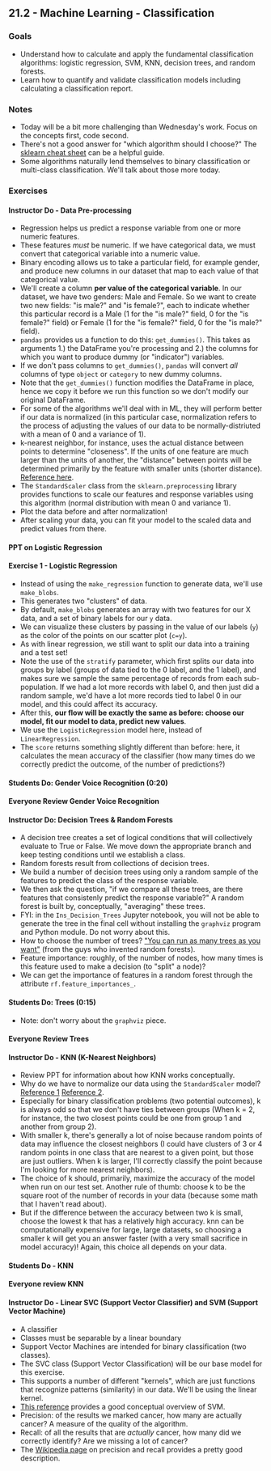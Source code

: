 ## 21.2 - Machine Learning - Classification

### Goals

* Understand how to calculate and apply the fundamental classification algorithms: logistic regression, SVM, KNN, decision trees, and random forests.
* Learn how to quantify and validate classification models including calculating a classification report.

### Notes

* Today will be a bit more challenging than Wednesday's work. Focus on the concepts first, code second.
* There's not a good answer for "which algorithm should I choose?" The [sklearn cheat sheet](http://scikit-learn.org/stable/tutorial/machine_learning_map/index.html) can be a helpful guide.
* Some algorithms naturally lend themselves to binary classification or multi-class classification. We'll talk about those more today.

### Exercises

#### Instructor Do - Data Pre-processing

* Regression helps us predict a response variable from one or more numeric features. 
* These features _must_ be numeric. If we have categorical data, we must convert that categorical variable into a numeric value.
* Binary encoding allows us to take a particular field, for example gender, and produce new columns in our dataset that map to each value of that categorical value.
* We'll create a column **per value of the categorical variable**. In our dataset, we have two genders: Male and Female. So we want to create two new fields: "is male?" and "is female?", each to indicate whether this particular record is a Male (1 for the "is male?" field, 0 for the "is female?" field) or Female (1 for the "is female?" field, 0 for the "is male?" field).
* `pandas` provides us a function to do this: `get_dummies()`. This takes as arguments 1.) the DataFrame you're processing and 2.) the columns for which you want to produce dummy (or "indicator") variables.
* If we don't pass columns to `get_dummies()`, `pandas` will convert _all_ columns of type `object` or `category` to new dummy columns.
* Note that the `get_dummies()` function modifies the DataFrame in place, hence we copy it before we run this function so we don't modify our original DataFrame.
* For some of the algorithms we'll deal with in ML, they will perform better if our data is normalized (in this particular case, normalization refers to the process of adjusting the values of our data to be normally-distriuted with a mean of 0 and a variance of 1).
* k-nearest neighbor, for instance, uses the actual distance between points to determine "closeness". If the units of one feature are much larger than the units of another, the "distance" between points will be determined primarily by the feature with smaller units (shorter distance). [Reference here](https://stats.stackexchange.com/a/121898).
* The `StandardScaler` class from the `sklearn.preprocessing` library provides functions to scale our features and response variables using this algorithm (normal distribution with mean 0 and variance 1).
* Plot the data before and after normalization!
* After scaling your data, you can fit your model to the scaled data and predict values from there.

#### PPT on Logistic Regression

#### Exercise 1 - Logistic Regression

* Instead of using the `make_regression` function to generate data, we'll use `make_blobs`. 
* This generates two "clusters" of data.
* By default, `make_blobs` generates an array with two features for our X data, and a set of binary labels for our `y` data.
* We can visualize these clusters by passing in the value of our labels (`y`) as the color of the points on our scatter plot (`c=y`).
* As with linear regression, we still want to split our data into a training and a test set!
* Note the use of the `stratify` parameter, which first splits our data into groups by label (groups of data tied to the 0 label, and the 1 label), and makes sure we sample the same percentage of records from each sub-population. If we had a lot more records with label 0, and then just did a random sample, we'd have a lot more records tied to label 0 in our model, and this could affect its accuracy.
* After this, **our flow will be exactly the same as before: choose our model, fit our model to data, predict new values**.
* We use the `LogisticRegression` model here, instead of `LinearRegression`.
* The `score` returns something slightly different than before: here, it calculates the mean accuracy of the classifier (how many times do we correctly predict the outcome, of the number of predictions?)

#### Students Do: Gender Voice Recognition (0:20)

#### Everyone Review Gender Voice Recognition

#### Instructor Do: Decision Trees & Random Forests

* A decision tree creates a set of logical conditions that will collectively evaluate to True or False. We move down the appropriate branch and keep testing conditions until we establish a class.
* Random forests result from collections of decision trees.
* We build a number of decision trees using only a random sample of the features to predict the class of the response variable.
* We then ask the question, "if we compare all these trees, are there features that consistenly predict the response variable?" A random forest is built by, conceptually, "averaging" these trees.
* FYI: in the `Ins_Decision_Trees` Jupyter notebook, you will not be able to generate the tree in the final cell without installing the `graphviz` program and Python module. Do not worry about this.
* How to choose the number of trees? ["You can run as many trees as you want"](https://www.stat.berkeley.edu/~breiman/RandomForests/cc_home.htm#remarks) (from the guys who invented random forests).
* Feature importance: roughly, of the number of nodes, how many times is this feature used to make a decision (to "split" a node)?
* We can get the importance of features in a random forest through the attribute `rf.feature_importances_`.

#### Students Do: Trees (0:15)

* Note: don't worry about the `graphviz` piece.

#### Everyone Review Trees

#### Instructor Do - KNN (K-Nearest Neighbors)

* Review PPT for information about how KNN works conceptually.
* Why do we have to normalize our data using the `StandardScaler` model? [Reference 1](https://stats.stackexchange.com/a/121898) [Reference 2](https://stats.stackexchange.com/questions/287425/why-do-you-need-to-scale-data-in-knn/287439).
* Especially for binary classification problems (two potential outcomes), k is always odd so that we don't have ties between groups (When k = 2, for instance, the two closest points could be one from group 1 and another from group 2).
* With smaller k, there's generally a lot of noise because random points of data may influence the closest neighbors (I could have clusters of 3 or 4 random points in one class that are nearest to a given point, but those are just outliers. When k is larger, I'll correctly classify the point because I'm looking for more nearest neighbors).
* The choice of k should, primarily, maximize the accuracy of the model when run on our test set. Another rule of thumb: choose k to be the square root of the number of records in your data (because some math that I haven't read about).
* But if the difference between the accuracy between two k is small, choose the lowest k that has a relatively high accuracy. knn can be computationally expensive for large, large datasets, so choosing a smaller k will get you an answer faster (with a very small sacrifice in model accuracy)! Again, this choice all depends on your data.

#### Students Do - KNN

#### Everyone review KNN

#### Instructor Do - Linear SVC (Support Vector Classifier) and SVM (Support Vector Machine)

* A classifier
* Classes must be separable by a linear boundary
* Support Vector Machines are intended for binary classification (two classes).
* The SVC class (Support Vector Classification) will be our base model for this exercise.
* This supports a number of different "kernels", which are just functions that recognize patterns (similarity) in our data. We'll be using the linear kernel.
* [This reference](https://medium.com/machine-learning-101/chapter-2-svm-support-vector-machine-theory-f0812effc72) provides a good conceptual overview of SVM.
* Precision: of the results we marked cancer, how many are actually cancer? A measure of the quality of the algorithm.
* Recall: of all the results that are _actually_ cancer, how many did we correctly identify? Are we missing a lot of cancer?
* The [Wikipedia page](https://en.wikipedia.org/wiki/Precision_and_recall) on precision and recall provides a pretty good description.
